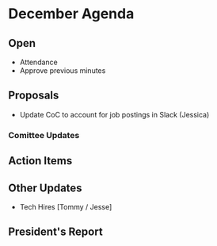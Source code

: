 # December Agenda

## Open
* Attendance
* Approve previous minutes

## Proposals
* Update CoC to account for job postings in Slack (Jessica)

### Comittee Updates

## Action Items

## Other Updates

* Tech Hires [Tommy / Jesse]

## President's Report 
